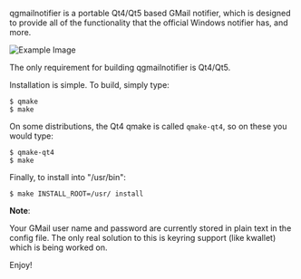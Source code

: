 qgmailnotifier is a portable Qt4/Qt5 based GMail notifier, which is designed to provide all of the functionality that the official Windows notifier has, and more.

![Example Image](http://www.codef00.com/img/qgmailnotifier1.png)

The only requirement for building qgmailnotifier is Qt4/Qt5.

Installation is simple. To build, simply type:

    $ qmake
    $ make

On some distributions, the Qt4 qmake is called `qmake-qt4`, so on these you 
would type:

    $ qmake-qt4
    $ make

Finally, to install into "/usr/bin":

    $ make INSTALL_ROOT=/usr/ install

**Note**:

Your GMail user name and password are currently stored in plain text in the
config file. The only real solution to this is keyring support (like kwallet)
which is being worked on.

Enjoy!

